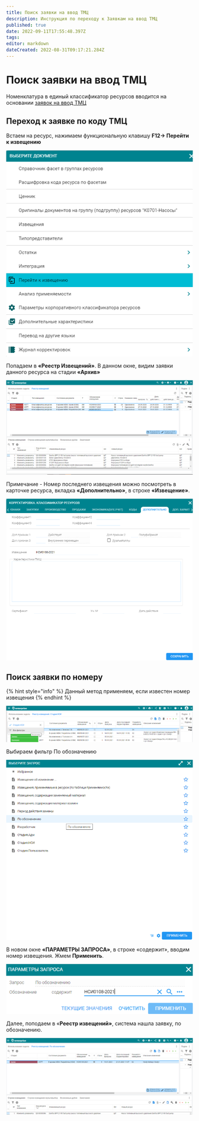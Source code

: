 ```yaml
---
title: Поиск заявки на ввод ТМЦ
description: Инструкция по переходу к Заявкам на ввод ТМЦ
published: true
date: 2022-09-11T17:55:48.397Z
tags: 
editor: markdown
dateCreated: 2022-08-31T09:17:21.284Z
---
```


# Поиск заявки на ввод ТМЦ

Номенклатура в единый классификатор ресурсов вводится на основании [заявок на ввод ТМЦ](../../zayavki-na-vvod-resursov/)

## Переход к заявке по коду ТМЦ

Встаем на ресурс, нажимаем функциональную клавишу **F12-> Перейти к извещению**

![](<../../../assets/0 (131).png>)

Попадаем в **«Реестр Извещений»**. В данном окне, видим заявки данного ресурса на стадии **«Архив»**

![](<../../../assets/1 (141).png>)

Примечание - Номер последнего извещения можно посмотреть в карточке ресурса, вкладка **«Дополнительно»**, в строке **«Извещение»**.

![](<../../../assets/2 (127).png>)

## Поиск заявки по номеру

{% hint style="info" %}
Данный метод применяем, если известен номер извещения
{% endhint %}

![](<../../../assets/4 (94).png>)

Выбираем фильтр По обозначению

![](<../../../assets/5 (35).png>)

В новом окне **«ПАРАМЕТРЫ ЗАПРОСА»**, в строке «содержит», вводим номер извещения. Жмем **Применить**.

![](<../../../assets/6 (72).png>)

Далее, поподаем в «**Реестр извещений»**, система нашла заявку, по обозначению.

![](<../../../assets/7 (66).png>)
